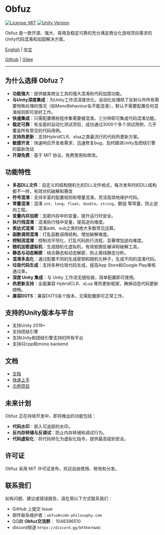 # Obfuz

[![License: MIT](https://img.shields.io/badge/License-MIT-yellow.svg)](https://opensource.org/licenses/MIT)
[![Unity Version](https://img.shields.io/badge/Unity-2019%2B-blue)](https://unity.com/)

Obfuz 是一款开源、强大、易用及稳定可靠的充分满足商业化游戏项目需求的Unity代码混淆和加固解决方案。

[English](./README-EN.md) | [中文](./README.md)

[Github](https://github.com/focus-creative-games/obfuz) | [Gitee](https://gitee.com/focus-creative-games/obfuz)

---

## 为什么选择 Obfuz？

- **功能强大**：提供媲美商业工具的强大混淆和代码加固功能。
- **与Unity深度集成**：为Unity工作流深度优化，自动化处理除了反射以外所有需要特殊处理的情况（如MonoBehaviour名不能混淆），默认不需要配置任何混淆规则即可良好工作。
- **快速集成**：只需配置哪些程序集需要被混淆，三分钟即可集成代码混淆功能。
- **稳定可靠**：有全面的自动化测试项目，成功通过3000个多个测试用例，几乎覆盖所有常见的代码用例。
- **支持热更新**：支持HybridCLR、xlua之类最流行的代码热更新方案。
- **敏捷开发**：快速响应开发者需求、迅速修复bug，及时跟进Unity及团结引擎的最新改动
- **开源免费**：基于 MIT 协议，免费使用和修改。

## 功能特性

- **多态DLL文件**：自定义的结构随机化的DLL文件格式，每次发布时的DLL结构都不一样，有效对抗破解和篡改
- **符号混淆**：支持丰富的配置规则和增量混淆，灵活高效地保护代码。
- **常量混淆**：混淆 `int`、`long`、`float`、`double`、`string`、数组 等常量，防止逆向工程。
- **变量内存加密**：加密内存中的变量，提升运行时安全。
- **执行栈混淆**：混淆执行栈中变量，提高逆向难度。
- **表达式混淆**：混淆add、sub之类的绝大多数常见运算。
- **函数调用混淆**：打乱函数调用结构，增加破解难度。
- **控制流混淆**：控制流平坦化，打乱代码执行流程，显著增加逆向难度。
- **随机加密虚拟机**：生成随机化虚拟机，有效抵御反编译和破解工具。
- **静态与动态解密**：结合静态和动态解密，防止离线静态分析。
- **混淆多态化**：通过配置不同的生成密钥和随机化种子，生成不同的混淆代码。
- **垃圾代码生成**：支持多种垃圾代码生成，提高App Store和Google Play审核通过率。
- **深度 Unity 集成**：与 Unity 工作流无缝衔接，简单配置即可使用。
- **热更新支持**：全面兼容 HybridCLR、xLua 等热更新框架，确保动态代码更新顺畅。
- **兼容DOTS**：兼容DOTS各个版本，无需配置即可正常工作。

## 支持的Unity版本与平台

- 支持Unity 2019+
- 支持团结引擎
- 支持Unity和团结引擎支持的所有平台
- 支持il2cpp和mono backend

## 文档

- [文档](https://www.obfuz.com/)
- [快速上手](https://www.obfuz.com/docs/beginner/quick-start)
- [示例项目](https://github.com/focus-creative-games/obfuz-samples)

## 未来计划

Obfuz 正在持续开发中，即将推出的功能包括：

- **代码水印**：嵌入可追踪的水印。
- **反内存转储与反调试**：防止内存转储和调试行为。
- **代码虚拟化**：将代码转化为虚拟化指令，提供最高级别安全。

## 许可证

Obfuz 采用 MIT 许可证发布，欢迎自由使用、修改和分发。

## 联系我们

如有问题、建议或错误报告，请在用以下方式联系我们：

- GitHub 上提交 Issue
- 邮件联系维护者：`obfuz#code-philosophy.com`
- QQ群 **Obfuz交流群**： 1048396510
- discord频道 `https://discord.gg/bFXhmrUw8c`

